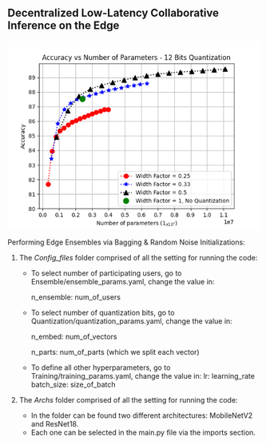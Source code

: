 ## Decentralized Low-Latency Collaborative Inference on the Edge

![](images/CIFAR10_AccVsNP.png)

Performing Edge Ensembles via Bagging & Random Noise Initializations:

1. The *Config_files* folder comprised of all the setting for running the code:
  
   - To select number of participating users, go to Ensemble/ensemble_params.yaml, change the value in:
   
     n_ensemble: num_of_users
     
   - To select number of quantization bits, go to Quantization/quantization_params.yaml, change the value in: 
   
     n_embed: num_of_vectors
     
     n_parts: num_of_parts (which we split each vector)

   - To define all other hyperparameters, go to Training/training_params.yaml, change the value in: 
     lr: learning_rate
     batch_size: size_of_batch
     
     
2. The *Archs* folder comprised of all the setting for running the code:

   - In the folder can be found two different architectures: MobileNetV2 and ResNet18.
   - Each one can be selected in the main.py file via the imports section.


